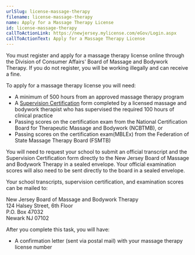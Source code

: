 ```yaml
---
urlSlug: license-massage-therapy
filename: license-massage-therapy
name: Apply for a Massage Therapy License
id: license-massage-therapy
callToActionLink: https://newjersey.mylicense.com/eGov/Login.aspx
callToActionText: Apply for a Massage Therapy License
---
```

You must register and apply for a massage therapy license online through the Division of Consumer Affairs' Board of Massage and Bodywork Therapy. If you do not register, you will be working illegally and can receive a fine.

To apply for a massage therapy license you will need:

* A minimum of 500 hours from an approved massage therapy program
* A [Supervision Certification](https://www.njconsumeraffairs.gov/mbt/Applications/Supervising-Faculty-Member-Certification.pdf) form completed by a licensed massage and bodywork therapist who has supervised the required 100 hours of clinical practice
* Passing scores on the certification exam from the National Certification Board for Therapeutic Massage and Bodywork (NCBTMB), or
* Passing scores on the certification exam(MBLEx) from the Federation of State Massage Therapy Board (FSMTB) 

You will need to request your school to submit an official transcript and the Supervision Certification form directly to the New Jersey Board of Massage and Bodywork Therapy in a sealed envelope. Your official examination scores will also need to be sent directly to the board in a sealed envelope.

Your school transcripts, supervision certification, and examination scores can be mailed to:

New Jersey Board of Massage and Bodywork Therapy  
124 Halsey Street, 6th Floor  
P.O. Box 47032  
Newark NJ 07102 

After you complete this task, you will have:

* A confirmation letter (sent via postal mail) with your massage therapy license number